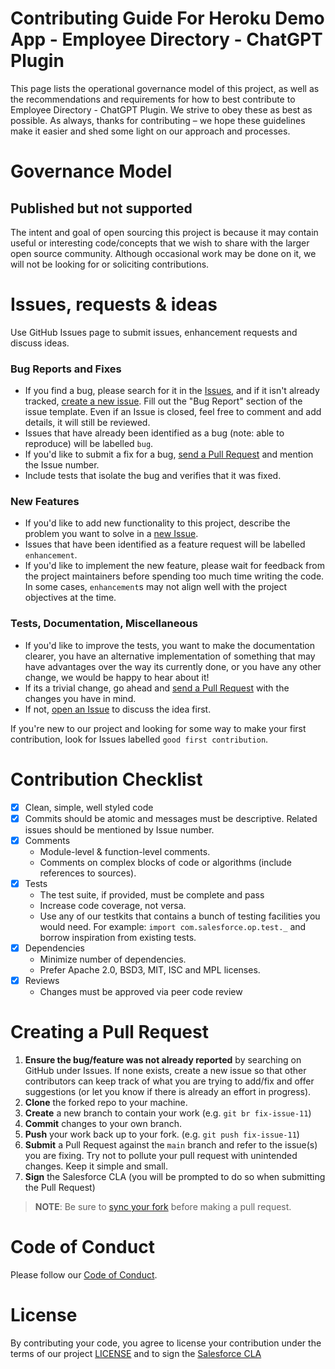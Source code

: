 # Contributing Guide For Heroku Demo App - Employee Directory - ChatGPT Plugin

This page lists the operational governance model of this project, as well as the recommendations and requirements for how to best contribute to Employee Directory - ChatGPT Plugin. We strive to obey these as best as possible. As always, thanks for contributing – we hope these guidelines make it easier and shed some light on our approach and processes.

# Governance Model

## Published but not supported

The intent and goal of open sourcing this project is because it may contain useful or interesting code/concepts that we wish to share with the larger open source community. Although occasional work may be done on it, we will not be looking for or soliciting contributions.

# Issues, requests & ideas

Use GitHub Issues page to submit issues, enhancement requests and discuss ideas.

### Bug Reports and Fixes

- If you find a bug, please search for it in the [Issues](https://github.com/heroku-demos/openai-plugin-employee-directory/issues), and if it isn't already tracked,
  [create a new issue](https://github.com/heroku-demos/openai-plugin-employee-directory/issues/new). Fill out the "Bug Report" section of the issue template. Even if an Issue is closed, feel free to comment and add details, it will still
  be reviewed.
- Issues that have already been identified as a bug (note: able to reproduce) will be labelled `bug`.
- If you'd like to submit a fix for a bug, [send a Pull Request](#creating_a_pull_request) and mention the Issue number.
- Include tests that isolate the bug and verifies that it was fixed.

### New Features

- If you'd like to add new functionality to this project, describe the problem you want to solve in a [new Issue](https://github.com/heroku-demos/openai-plugin-employee-directory/issues/new).
- Issues that have been identified as a feature request will be labelled `enhancement`.
- If you'd like to implement the new feature, please wait for feedback from the project
  maintainers before spending too much time writing the code. In some cases, `enhancement`s may
  not align well with the project objectives at the time.

### Tests, Documentation, Miscellaneous

- If you'd like to improve the tests, you want to make the documentation clearer, you have an
  alternative implementation of something that may have advantages over the way its currently
  done, or you have any other change, we would be happy to hear about it!
- If its a trivial change, go ahead and [send a Pull Request](#creating_a_pull_request) with the changes you have in mind.
- If not, [open an Issue](https://github.com/heroku-demos/openai-plugin-employee-directory/issues/new) to discuss the idea first.

If you're new to our project and looking for some way to make your first contribution, look for
Issues labelled `good first contribution`.

# Contribution Checklist

- [x] Clean, simple, well styled code
- [x] Commits should be atomic and messages must be descriptive. Related issues should be mentioned by Issue number.
- [x] Comments
  - Module-level & function-level comments.
  - Comments on complex blocks of code or algorithms (include references to sources).
- [x] Tests
  - The test suite, if provided, must be complete and pass
  - Increase code coverage, not versa.
  - Use any of our testkits that contains a bunch of testing facilities you would need. For example: `import com.salesforce.op.test._` and borrow inspiration from existing tests.
- [x] Dependencies
  - Minimize number of dependencies.
  - Prefer Apache 2.0, BSD3, MIT, ISC and MPL licenses.
- [x] Reviews
  - Changes must be approved via peer code review

# Creating a Pull Request

1. **Ensure the bug/feature was not already reported** by searching on GitHub under Issues. If none exists, create a new issue so that other contributors can keep track of what you are trying to add/fix and offer suggestions (or let you know if there is already an effort in progress).
2. **Clone** the forked repo to your machine.
3. **Create** a new branch to contain your work (e.g. `git br fix-issue-11`)
4. **Commit** changes to your own branch.
5. **Push** your work back up to your fork. (e.g. `git push fix-issue-11`)
6. **Submit** a Pull Request against the `main` branch and refer to the issue(s) you are fixing. Try not to pollute your pull request with unintended changes. Keep it simple and small.
7. **Sign** the Salesforce CLA (you will be prompted to do so when submitting the Pull Request)

> **NOTE**: Be sure to [sync your fork](https://help.github.com/articles/syncing-a-fork/) before making a pull request.

# Code of Conduct

Please follow our [Code of Conduct](CODE_OF_CONDUCT.md).

# License

By contributing your code, you agree to license your contribution under the terms of our project [LICENSE](LICENSE.txt) and to sign the [Salesforce CLA](https://cla.salesforce.com/sign-cla)
